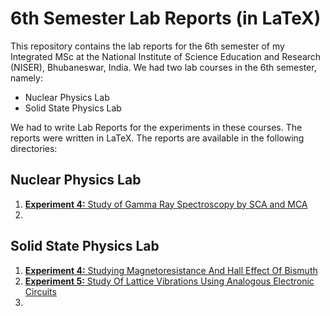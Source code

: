 # 6th Semester Lab Reports (in LaTeX)

This repository contains the lab reports for the 6th semester of my Integrated MSc at the National Institute of Science Education and Research (NISER), Bhubaneswar, India. We had two lab courses in the 6th semester, namely:

- Nuclear Physics Lab
- Solid State Physics Lab

We had to write Lab Reports for the experiments in these courses. The reports were written in LaTeX. The reports are available in the following directories:

## Nuclear Physics Lab

1. [**Experiment 4:** Study of Gamma Ray Spectroscopy by SCA and MCA](./Nuclear_Physics/Expt3/main.pdf)
2. 

## Solid State Physics Lab

1. [**Experiment 4:** Studying Magnetoresistance And Hall Effect Of Bismuth](./Solid_State/Expt4/main.pdf)
2. [**Experiment 5:** Study Of Lattice Vibrations Using Analogous Electronic Circuits](./Solid_State/Expt5/main.pdf)
3. 
